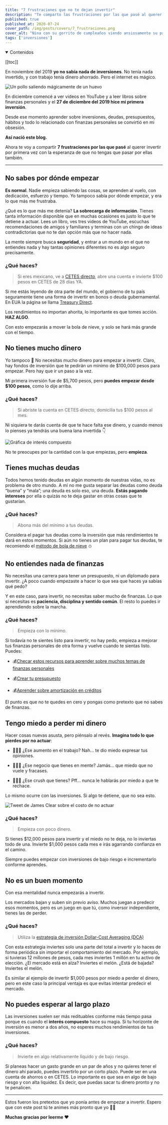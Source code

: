 ```yaml
---
title: "7 frustraciones que no te dejan invertir"
description: "Te comparto las frustraciones por las que pasé al querer invertir por primera vez con la esperanza de que no tengas que pasar por ellas también."
published: true
published_at: 2020-07-24
cover_path: /img/posts/covers/7_frustraciones.png
cover_alt: "Nina con su gorrito de cumpleaños viendo ansiosamente su pastel en forma de hueso."
tags: ['inversiones']
---
```


<details open>
  <summary>
    Contenidos
  </summary>

  [[toc]]

</details>

En noviembre del 2019 **yo no sabía nada de inversiones**. No tenía nada invertido, y con trabajo tenía dinero ahorrado. Pero el internet es mágico.

![Un pollo saliendo mágicamente de un huevo](/img/posts/magic.gif)

En diciembre comencé a ver videos en YouTube y a leer libros sobre finanzas personales y el **27 de diciembre del 2019 hice mi primera inversión**.

Desde ese momento aprender sobre inversiones, deudas, presupuestos, hábitos y todo lo relacionado con finanzas personales se convirtió en mi obsesión. 

**Así nació este blog.** 

Ahora te voy a compartir **7 frustraciones por las que pasé** al querer invertir por primera vez con la esperanza de que no tengas que pasar por ellas también.

***

## No sabes por dónde empezar

**Es normal**. Nadie empieza sabiendo las cosas, se aprenden al vuelo, con dedicación, esfuerzo y tiempo. Yo tampoco sabía por dónde empezar, y era lo que más me frustraba.

¿Qué es lo que más me detenía? **La sobrecarga de información**. Tienes tanta información disponible que en muchas ocasiones es justo lo que te detiene a actuar. Lees un libro, ves tres videos de YouTube, escuchas recomendaciones de amigos y familiares y terminas con un chingo de ideas contradictorias que no te dan opción más que no hacer nada. 

La mente siempre busca **seguridad**, y entrar a un mundo en el que no entiendes nada y hay tantas opiniones diferentes no es algo seguro precisamente.

### ¿Qué haces?

> Si eres mexicano, ve a [CETES directo](http://cetesdirecto.com/), abre una cuenta e invierte $100 pesos en CETES de 28 días YA. 

Si me estás leyendo de otra parte del mundo, el gobierno de tu país seguramente tiene una forma de invertir en bonos o deuda gubernamental. En EUA la página se llama [Treasury Direct](https://www.treasurydirect.gov/).

Los rendimientos no importan ahorita, lo importante es que tomes acción. **HAZ ALGO**.

Con esto empezarás a mover la bola de nieve, y solo se hará más grande con el tiempo.

## No tienes mucho dinero

Yo tampoco 🤣 No necesitas mucho dinero para empezar a invertir. Claro, hay fondos de inversión que te pedirán un mínimo de $100,000 pesos para empezar. Pero hay que ir un paso a la vez.

Mi primera inversión fue de $5,700 pesos, pero **puedes empezar desde $100 pesos**, como lo dije arriba. 

### ¿Qué haces?

> Si abriste la cuenta en CETES directo, domicilia tus $100 pesos al mes. 

Ni siquiera te darás cuenta de que te hace falta ese dinero, y cuando menos lo pienses ya tendrás una buena lana invertida 👇

![Gráfica de interés compuesto](/img/posts/interes_compuesto.png)

No te preocupes por la cantidad con la que empiezas, pero **empieza**. 

## Tienes muchas deudas

Todos hemos tenido deudas en algún momento de nuestras vidas, no es problema de otro mundo. A mí no me gusta separar las deudas como deuda “buena” y “mala”; una deuda es solo eso, una deuda. **Estás pagando intereses** por ella o quizás no te deja gastar en otras cosas que te gustarían.

### ¿Qué haces?

> Abona más del mínimo a tus deudas.

Considera el pagar tus deudas como la inversión que más rendimientos te dará en estos momentos. Si aún no tienes un plan para pagar tus deudas, te recomiendo el [método de bola de nieve](/posts/bola-de-nieve/) ⛄️

## No entiendes nada de finanzas

No necesitas una carrera para tener un presupuesto, ni un diplomado para invertir. ¿A poco cuando empezaste a hacer lo que sea que haces ya sabías qué pedo?

Y en este caso, para invertir, no necesitas saber mucho de finanzas. Lo que sí necesitas es **paciencia, disciplina y sentido común**. El resto lo puedes ir aprendiendo sobre la marcha.

### ¿Qué haces?

> Empieza con lo mínimo.

Si todavía no te sientes listo para invertir, no hay pedo, empieza a mejorar tus finanzas personales de otra forma y vuelve cuando te sientas listo. Puedes:

- 💰[Checar estos recursos para aprender sobre muchos temas de finanzas personales](/posts/11-recursos-para-mejorar-tus-finanzas-personales/)

- 💰[Crear tu presupuesto](/posts/conoce-ynab-y-crea-tu-presupuesto/)

- 💰[Aprender sobre amortización en créditos](/posts/amortizacion/)

El punto es que no te quedes en cero y pongas como pretexto que no sabes de finanzas.

## Tengo miedo a perder mi dinero

Hacer cosas nuevas asusta, pero piénsalo al revés. **Imagina todo lo que pierdes por no actuar**:

- 🤷🏻‍♂️ ¿Ese aumento en el trabajo? Nah… te dio miedo expresar tus opiniones.

- 🤷🏻‍♂️ ¿Ese negocio que tienes en mente? Jamás… que miedo que no vuele y fracases.

- 🤷🏻‍♂️ ¿Ese crush que tienes? Pff… nunca le hablarás por miedo a que te rechace.

Lo mismo ocurre con las inversiones. Si algo te detiene, que no sea esto.

![Tweet de James Clear sobre el costo de no actuar](/img/posts/james_clear_tweet_costo_de_no_actuar.png)

### ¿Qué haces?

> Empieza con poco dinero.

Si tienes $12,000 pesos para invertir y el miedo no te deja, no lo inviertas todo de una. Invierte $1,000 pesos cada mes e irás agarrando confianza en el camino.

Siempre puedes empezar con inversiones de bajo riesgo e incrementarlo conforme aprendes.

## No es un buen momento

Con esa mentalidad nunca empezarás a invertir. 

Los mercados bajan y suben sin previo aviso. Muchos juegan a predecir esos momentos, pero es un juego en que tú, como inversor independiente, tienes las de perder.

### ¿Qué haces?

> Utiliza la [estrategia de inversión Dollar-Cost Averaging (DCA)](https://www.investopedia.com/terms/d/dollarcostaveraging.asp)

Con esta estrategia inviertes solo una parte del total a invertir y lo haces de forma periódica sin importar el comportamiento del mercado. Por ejemplo, si tuvieras 12 millones de pesos, cada mes inviertes 1 millón en tu activo de elección. ¿El mercado está en alza? Inviertes el melón. ¿Está de bajada? Inviertes el melón.

Es similar al ejemplo de invertir $1,000 pesos por miedo a perder el dinero, pero en este caso la principal ventaja es que evitas intentar predecir el mercado.

## No puedes esperar al largo plazo

Las inversiones suelen ser más redituables conforme más tiempo pasa porque es cuando el **interés compuesto** hace su magia. Si tu horizonte de inversión es menor a dos años, no esperes muchos rendimientos de tus inversiones. 

### ¿Qué haces?

> Invierte en algo relativamente líquido y de bajo riesgo.

Si planeas hacer un gasto grande en un par de años y no quieres tener el dinero ahí parado, puedes invertirlo por un corto plazo. Puede ser en una cuenta de ahorros o en CETES. Lo importante es que sea en algo de bajo riesgo y con alta liquidez. Es decir, que puedas sacar tu dinero pronto y no te penalicen.

***

Estos fueron los pretextos que yo ponía antes de empezar a invertir. Espero que con este post tú te animes más pronto que yo 💪🏼

**Muchas gracias por leerme ❤️**